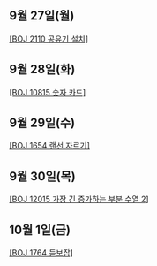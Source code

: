 ## 9월 27일(월)

[[BOJ 2110 공유기 설치]](https://www.acmicpc.net/problem/2110)   

## 9월 28일(화)

[[BOJ 10815 숫자 카드]](https://www.acmicpc.net/problem/10815)   

## 9월 29일(수)

[[BOJ 1654 랜선 자르기]](https://www.acmicpc.net/problem/1654)

## 9월 30일(목)

[[BOJ 12015 가장 긴 증가하는 부분 수열 2]](https://www.acmicpc.net/problem/12015)

## 10월 1일(금)

[[BOJ 1764 듣보잡]](https://www.acmicpc.net/problem/1764)
